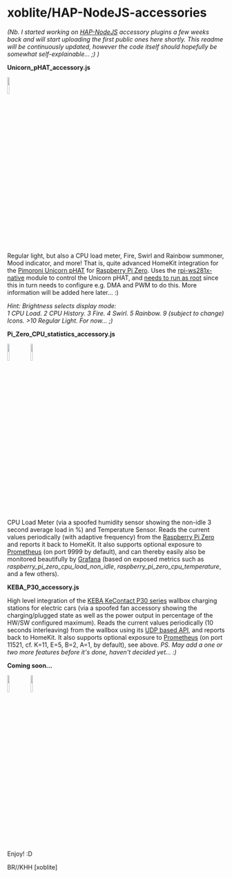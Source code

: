 # xoblite/HAP-NodeJS-accessories

_(Nb. I started working on [HAP-NodeJS](https://github.com/KhaosT/HAP-NodeJS) accessory plugins a few weeks back and will start uploading the first public ones here shortly. This readme will be continuously updated, however the code itself should hopefully be somewhat self-explainable... ;) )_

**Unicorn_pHAT_accessory.js**

<img src="http://xoblite.net/images/homekit-plugin-unicorn-phat.png" width="10%" height="10%">

Regular light, but also a CPU load meter, Fire, Swirl and Rainbow summoner, Mood indicator, and more! That is, quite advanced HomeKit integration for the [Pimoroni Unicorn pHAT](https://shop.pimoroni.com/products/unicorn-phat) for [Raspberry Pi Zero](https://www.raspberrypi.org/products/raspberry-pi-zero-w/). Uses the [rpi-ws281x-native](https://www.npmjs.com/package/rpi-ws281x-native) module to control the Unicorn pHAT, and [needs to run as root](https://www.npmjs.com/package/rpi-ws281x-native#needs-to-run-as-root) since this in turn needs to configure e.g. DMA and PWM to do this. More information will be added here later... :)

_Hint: Brightness selects display mode:
<br>1 CPU Load. 2 CPU History. 3 Fire. 4 Swirl. 5 Rainbow. 9 (subject to change) Icons. >10 Regular Light. For now... ;)_

**Pi_Zero_CPU_statistics_accessory.js**

<img src="http://xoblite.net/images/homekit-plugin-zero-cpu.png" width="10%" height="10%"> <img src="http://xoblite.net/images/homekit-plugin-zero-temp.png" width="10%" height="10%">

CPU Load Meter (via a spoofed humidity sensor showing the non-idle 3 second average load in %) and Temperature Sensor. Reads the current values periodically (with adaptive frequency) from the [Raspberry Pi Zero](https://www.raspberrypi.org/products/raspberry-pi-zero-w/) and reports it back to HomeKit. It also supports optional exposure to [Prometheus](https://prometheus.io/) (on port 9999 by default), and can thereby easily also be monitored beautifully by [Grafana](https://grafana.com/) (based on exposed metrics such as _raspberry_pi_zero_cpu_load_non_idle_, _raspberry_pi_zero_cpu_temperature_, and a few others).

**KEBA_P30_accessory.js**

High level integration of the [KEBA KeContact P30 series](https://www.keba.com/en/emobility/products/product-overview/product_overview) wallbox charging stations for electric cars (via a spoofed fan accessory showing the charging/plugged state as well as the power output in percentage of the HW/SW configured maximum). Reads the current values periodically (10 seconds interleaving) from the wallbox using its [UDP based API](https://www.keba.com/en/emobility/service-support/downloads/Downloads), and reports back to HomeKit. It also supports optional exposure to [Prometheus](https://prometheus.io/) (on port 11521, cf. K=11, E=5, B=2, A=1, by default), see above. _PS. May add a one or two more features before it's done, haven't decided yet... :)_

**Coming soon...**

<img src="http://xoblite.net/images/homekit-plugin-awlob.png" width="10%" height="10%"> <img src="http://xoblite.net/images/homekit-plugin-sounds-like-home.png" width="10%" height="10%">

Enjoy! :D

BR//KHH \[xoblite\]
